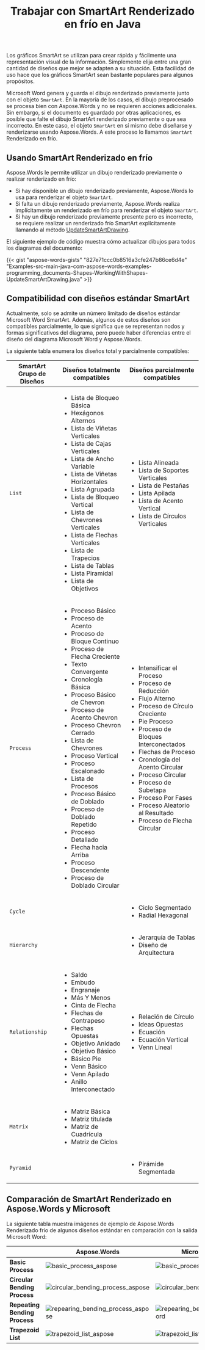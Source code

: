 ﻿---
title: Trabajar con SmartArt Renderizado en frío en Java
second_title: Aspose.Words por Java
articleTitle: Trabajar con SmartArt Renderizado en frío
linktitle: Trabajar con SmartArt Renderizado en frío
type: docs
description: "Aspose.Words para Java realiza SmartArt Renderizado frío, lo que significa que presenta y renderiza SmartArt objetos si falta el dibujo SmartArt renderizado previamente o es incorrecto."
weight: 330
url: /es/java/working-with-smartart-cold-rendering/
timestamp: 2024-01-27-14-07-04
---

Los gráficos SmartArt se utilizan para crear rápida y fácilmente una representación visual de la información. Simplemente elija entre una gran cantidad de diseños que mejor se adapten a su situación. Esta facilidad de uso hace que los gráficos SmartArt sean bastante populares para algunos propósitos.

Microsoft Word genera y guarda el dibujo renderizado previamente junto con el objeto `SmartArt`. En la mayoría de los casos, el dibujo preprocesado se procesa bien con Aspose.Words y no se requieren acciones adicionales. Sin embargo, si el documento es guardado por otras aplicaciones, es posible que falte el dibujo SmartArt renderizado previamente o que sea incorrecto. En este caso, el objeto `SmartArt` en sí mismo debe diseñarse y renderizarse usando Aspose.Words. A este proceso lo llamamos `SmartArt` Renderizado en frío.

## Usando SmartArt Renderizado en frío

Aspose.Words le permite utilizar un dibujo renderizado previamente o realizar renderizado en frío:

* Si hay disponible un dibujo renderizado previamente, Aspose.Words lo usa para renderizar el objeto `SmartArt`.
* Si falta un dibujo renderizado previamente, Aspose.Words realiza implícitamente un renderizado en frío para renderizar el objeto `SmartArt`.
* Si hay un dibujo renderizado previamente presente pero es incorrecto, se requiere realizar un renderizado frío SmartArt explícitamente llamando al método [UpdateSmartArtDrawing](https://reference.aspose.com/words/java/com.aspose.words/shape/#updateSmartArtDrawing).

El siguiente ejemplo de código muestra cómo actualizar dibujos para todos los diagramas del documento:

{{< gist "aspose-words-gists" "827e71ccc0b8516a3cfe247b86ce6d4e" "Examples-src-main-java-com-aspose-words-examples-programming_documents-Shapes-WorkingWithShapes-UpdateSmartArtDrawing.java" >}}

## Compatibilidad con diseños estándar SmartArt

Actualmente, solo se admite un número limitado de diseños estándar Microsoft Word SmartArt. Además, algunos de estos diseños son compatibles parcialmente, lo que significa que se representan nodos y formas significativos del diagrama, pero puede haber diferencias entre el diseño del diagrama Microsoft Word y Aspose.Words.

La siguiente tabla enumera los diseños total y parcialmente compatibles:

| SmartArt Grupo de Diseños | Diseños totalmente compatibles | Diseños parcialmente compatibles |
| ---------------------- | ------------------------------------------------------------ | ------------------------------------------------------------ |
| `List` | <ul><li>Lista de Bloqueo Básica</li><li>Hexágonos Alternos</li><li>Lista de Viñetas Verticales</li><li>Lista de Cajas Verticales</li><li>Lista de Ancho Variable</li><li>Lista de Viñetas Horizontales</li><li>Lista Agrupada</li><li>Lista de Bloqueo Vertical</li><li>Lista de Chevrones Verticales</li><li>Lista de Flechas Verticales</li><li>Lista de Trapecios</li><li>Lista de Tablas</li><li>Lista Piramidal</li><li>Lista de Objetivos</li></ul> | <ul><li>Lista Alineada</li><li>Lista de Soportes Verticales</li><li>Lista de Pestañas</li><li>Lista Apilada</li><li>Lista de Acento Vertical</li><li>Lista de Círculos Verticales</li></ul> |
| `Process` | <ul><li>Proceso Básico</li><li>Proceso de Acento</li><li>Proceso de Bloque Continuo</li><li>Proceso de Flecha Creciente</li><li>Texto Convergente</li><li>Cronología Básica</li><li>Proceso Básico de Chevron</li><li>Proceso de Acento Chevron</li><li>Proceso Chevron Cerrado</li><li>Lista de Chevrones</li><li>Proceso Vertical</li><li>Proceso Escalonado</li><li>Lista de Procesos</li><li>Proceso Básico de Doblado</li><li>Proceso de Doblado Repetido</li><li>Proceso Detallado</li><li>Flecha hacia Arriba</li><li>Proceso Descendente</li><li>Proceso de Doblado Circular</li></ul> | <ul><li>Intensificar el Proceso</li><li>Proceso de Reducción</li><li>Flujo Alterno</li><li>Proceso de Círculo Creciente</li><li>Pie Proceso</li><li>Proceso de Bloques Interconectados</li><li>Flechas de Proceso</li><li>Cronología del Acento Circular</li><li>Proceso Circular</li><li>Proceso de Subetapa</li><li>Proceso Por Fases</li><li>Proceso Aleatorio al Resultado</li><li>Proceso de Flecha Circular</li></ul> |
| `Cycle` |  | <ul><li>Ciclo Segmentado</li><li>Radial Hexagonal</li></ul> |
| `Hierarchy` |  | <ul><li>Jerarquía de Tablas</li><li>Diseño de Arquitectura</li></ul> |
| `Relationship` | <ul><li>Saldo</li><li>Embudo</li><li>Engranaje</li><li>Más Y Menos</li><li>Cinta de Flecha</li><li>Flechas de Contrapeso</li><li>Flechas Opuestas</li><li>Objetivo Anidado</li><li>Objetivo Básico</li><li>Básico Pie</li><li>Venn Básico</li><li>Venn Apilado</li><li>Anillo Interconectado</li></ul> | <ul><li>Relación de Círculo</li><li>Ideas Opuestas</li><li>Ecuación</li><li>Ecuación Vertical</li><li>Venn Lineal</li></ul> |
| `Matrix` | <ul><li>Matriz Básica</li><li>Matriz titulada</li><li>Matriz de Cuadrícula</li><li>Matriz de Ciclos</li></ul> |  |
| `Pyramid` |  | <ul><li>Pirámide Segmentada</li></ul> |

## Comparación de SmartArt Renderizado en Aspose.Words y Microsoft

La siguiente tabla muestra imágenes de ejemplo de Aspose.Words Renderizado frío de algunos diseños estándar en comparación con la salida Microsoft Word:

|  | **Aspose.Words** | **Microsoft Word** |
| ----------------------------- | ------------------------------------------------------------ | ------------------------------------------------------------ |
| **Basic Process** | <img src="/words/java/working-with-smartart-cold-rendering/basic-process-aspose.png" alt="basic_process_aspose"/> | <img src="/words/java/working-with-smartart-cold-rendering/basic-process-word.png" alt="basic_process_word"/> |
| **Circular Bending Process** | <img src="/words/java/working-with-smartart-cold-rendering/circular-bending-process-aspose.png" alt="circular_bending_process_aspose"/> | <img src="/words/java/working-with-smartart-cold-rendering/circular-bending-process-word.png" alt="circular_bending_process_word"/> |
| **Repeating Bending Process** | <img src="/words/java/working-with-smartart-cold-rendering/repearing-bending-process-aspose.png" alt="repearing_bending_process_aspose"/> | <img src="/words/java/working-with-smartart-cold-rendering/repearing-bending-process-word.png" alt="repearing_bending_process_word"/> |
| **Trapezoid List** | <img src="/words/java/working-with-smartart-cold-rendering/trapezoid-list-aspose.png" alt="trapezoid_list_aspose"/> | <img src="/words/java/working-with-smartart-cold-rendering/trapezoid-list-word.png" alt="trapezoid_list_word"/> |
